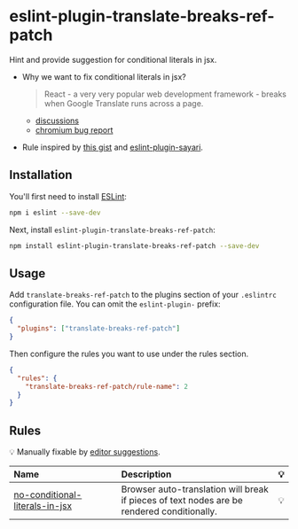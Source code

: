 # eslint-plugin-translate-breaks-ref-patch

Hint and provide suggestion for conditional literals in jsx.

- Why we want to fix conditional literals in jsx?

  > React - a very very popular web development framework - breaks when Google Translate runs across a page.

  - [discussions](https://github.com/facebook/react/issues/11538)
  - [chromium bug report](https://bugs.chromium.org/p/chromium/issues/detail?id=872770)

- Rule inspired by [this gist](https://gist.github.com/azirbel/51518d919de979197a7c5c25c54a56d6) and [eslint-plugin-sayari](https://github.com/sayari-analytics/eslint-plugin-sayari/blob/main/lib/rules/no-unwrapped-jsx-text.js).

## Installation

You'll first need to install [ESLint](https://eslint.org/):

```sh
npm i eslint --save-dev
```

Next, install `eslint-plugin-translate-breaks-ref-patch`:

```sh
npm install eslint-plugin-translate-breaks-ref-patch --save-dev
```

## Usage

Add `translate-breaks-ref-patch` to the plugins section of your `.eslintrc` configuration file. You can omit the `eslint-plugin-` prefix:

```json
{
  "plugins": ["translate-breaks-ref-patch"]
}
```

Then configure the rules you want to use under the rules section.

```json
{
  "rules": {
    "translate-breaks-ref-patch/rule-name": 2
  }
}
```

## Rules

<!-- begin auto-generated rules list -->

💡 Manually fixable by [editor suggestions](https://eslint.org/docs/developer-guide/working-with-rules#providing-suggestions).

| Name                                                                           | Description                                                                                | 💡 |
| :----------------------------------------------------------------------------- | :----------------------------------------------------------------------------------------- | :- |
| [no-conditional-literals-in-jsx](docs/rules/no-conditional-literals-in-jsx.md) | Browser auto-translation will break if pieces of text nodes are be rendered conditionally. | 💡 |

<!-- end auto-generated rules list -->
